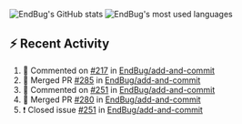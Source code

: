 ![EndBug's GitHub stats](https://github-readme-stats.vercel.app/api?username=endbug&show_icons=true&theme=dark)
![EndBug's most used languages](https://github-readme-stats.vercel.app/api/top-langs/?username=endbug&layout=compact&theme=dark)

## ⚡ Recent Activity

<!--START_SECTION:activity-->
1. 💬 Commented on [#217](https://github.com//EndBug/add-and-commit/issues/217) in [EndBug/add-and-commit](https://github.com//EndBug/add-and-commit)
2. 🎉 Merged PR [#285](https://github.com//EndBug/add-and-commit/pull/285) in [EndBug/add-and-commit](https://github.com//EndBug/add-and-commit)
3. 💬 Commented on [#251](https://github.com//EndBug/add-and-commit/issues/251) in [EndBug/add-and-commit](https://github.com//EndBug/add-and-commit)
4. 🎉 Merged PR [#280](https://github.com//EndBug/add-and-commit/pull/280) in [EndBug/add-and-commit](https://github.com//EndBug/add-and-commit)
5. ❗️ Closed issue [#251](https://github.com//EndBug/add-and-commit/issues/251) in [EndBug/add-and-commit](https://github.com//EndBug/add-and-commit)
<!--END_SECTION:activity-->
